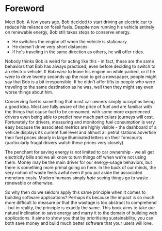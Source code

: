 # Foreword

Meet Bob. A few years ago, Bob decided to start driving an electric car to reduce his reliance on fossil fuels. Despite now running his vehicle entirely on renewable energy, Bob still takes steps to conserve energy.

* He switches the engine off when the vehicle is stationary.
* He doesn't drive very short distances.
* If he's traveling in the same direction as others, he will offer rides.

Nobody thinks Bob is weird for acting like this - in fact, these are the same behaviors that Bob has always practiced, even before deciding to switch to an electric vehicle. If Bob *were* to leave his engine on while parked, or if he *were* to drive twenty seconds up the road to get a newspaper, people might say that Bob is a bit irresponsible. If he didn't offer lifts to people who were traveling to the same destination as he was, well then they might say even worse things about him.

Conserving fuel is something that most car owners simply *accept* as being a good idea. Most are fully aware of the price of fuel and are familiar with the things that cause fuel to be consumed, with some more experienced drivers even being able to predict how much particulars journeys will cost. Fortunately for drivers, measuring and monitoring fuel consumption is very easy because the associated metrics are highly visible - the dashboard of a vehicle displays its current fuel level and almost all petrol stations advertise their fuel prices clearly in large illuminated letters on their forecourts (particularly frugal drivers watch these prices very closely).

The penchant for saving energy is not limited to car ownership - we all get electricity bills and we all know to turn things off when we're not using them. Money may be the main driver for our energy-usage behaviors, but there is something more primal going on here. In the back of our minds, the very notion of waste feels awful even if you put aside the associated monetory costs. Modern humans simply *hate* seeing things go to waste - renewable or otherwise.

So why then do we seldom apply this same principle when it comes to building software applications? Perhaps its because the impact is so much more difficult to measure or that the wastage is too abstract to comprehend - but in reality, the principle is exactly the same. This book aims to take our natural inclination to save energy and marry it to the domain of building web applications. It aims to show you that by prioritising sustainability, you can both save money and build much better software that your users will love.